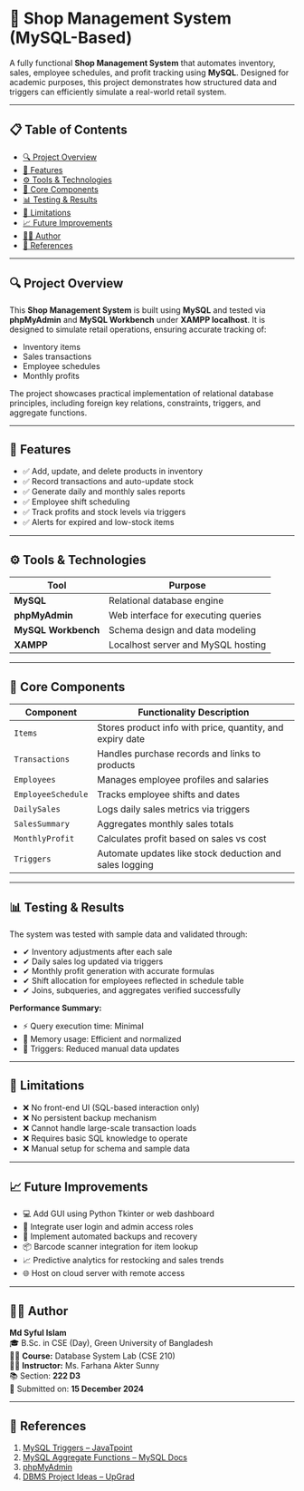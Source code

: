 # 🛒 Shop Management System (MySQL-Based)

A fully functional **Shop Management System** that automates inventory, sales, employee schedules, and profit tracking using **MySQL**. Designed for academic purposes, this project demonstrates how structured data and triggers can efficiently simulate a real-world retail system.

---

## 📋 Table of Contents

- [🔍 Project Overview](#-project-overview)
- [🎯 Features](#-features)
- [⚙️ Tools & Technologies](#️-tools--technologies)
- [🧠 Core Components](#-core-components)
- [📊 Testing & Results](#-testing--results)
- [🧪 Limitations](#-limitations)
- [📈 Future Improvements](#-future-improvements)
- [👨‍💻 Author](#-author)
- [📎 References](#-references)

---

## 🔍 Project Overview

This **Shop Management System** is built using **MySQL** and tested via **phpMyAdmin** and **MySQL Workbench** under **XAMPP localhost**. It is designed to simulate retail operations, ensuring accurate tracking of:

- Inventory items  
- Sales transactions  
- Employee schedules  
- Monthly profits

The project showcases practical implementation of relational database principles, including foreign key relations, constraints, triggers, and aggregate functions.

---

## 🎯 Features

- ✅ Add, update, and delete products in inventory  
- ✅ Record transactions and auto-update stock  
- ✅ Generate daily and monthly sales reports  
- ✅ Employee shift scheduling  
- ✅ Track profits and stock levels via triggers  
- ✅ Alerts for expired and low-stock items  

---

## ⚙️ Tools & Technologies

| Tool               | Purpose                                |
|--------------------|----------------------------------------|
| **MySQL**          | Relational database engine             |
| **phpMyAdmin**     | Web interface for executing queries    |
| **MySQL Workbench**| Schema design and data modeling        |
| **XAMPP**          | Localhost server and MySQL hosting     |

---

## 🧠 Core Components

| Component            | Functionality Description                                   |
|----------------------|-------------------------------------------------------------|
| `Items`              | Stores product info with price, quantity, and expiry date  |
| `Transactions`       | Handles purchase records and links to products             |
| `Employees`          | Manages employee profiles and salaries                     |
| `EmployeeSchedule`   | Tracks employee shifts and dates                           |
| `DailySales`         | Logs daily sales metrics via triggers                      |
| `SalesSummary`       | Aggregates monthly sales totals                            |
| `MonthlyProfit`      | Calculates profit based on sales vs cost                   |
| `Triggers`           | Automate updates like stock deduction and sales logging    |

---

## 📊 Testing & Results

The system was tested with sample data and validated through:

- ✔ Inventory adjustments after each sale  
- ✔ Daily sales log updated via triggers  
- ✔ Monthly profit generation with accurate formulas  
- ✔ Shift allocation for employees reflected in schedule table  
- ✔ Joins, subqueries, and aggregates verified successfully  

**Performance Summary:**  
- ⚡ Query execution time: Minimal  
- 🧠 Memory usage: Efficient and normalized  
- 🔁 Triggers: Reduced manual data updates  

---

## 🧪 Limitations

- ❌ No front-end UI (SQL-based interaction only)  
- ❌ No persistent backup mechanism  
- ❌ Cannot handle large-scale transaction loads  
- ❌ Requires basic SQL knowledge to operate  
- ❌ Manual setup for schema and sample data  

---

## 📈 Future Improvements

- 💻 Add GUI using Python Tkinter or web dashboard  
- 🔐 Integrate user login and admin access roles  
- 💾 Implement automated backups and recovery  
- 📦 Barcode scanner integration for item lookup  
- 📈 Predictive analytics for restocking and sales trends  
- 🌐 Host on cloud server with remote access  

---

## 👨‍💻 Author

**Md Syful Islam**  
🎓 B.Sc. in CSE (Day), Green University of Bangladesh  
🧑‍🏫 **Course:** Database System Lab (CSE 210)  
👩‍🏫 **Instructor:** Ms. Farhana Akter Sunny  
📚 Section: **222 D3**  
📅 Submitted on: **15 December 2024**

---

## 📎 References

1. [MySQL Triggers – JavaTpoint](https://www.javatpoint.com/mysql-trigger)  
2. [MySQL Aggregate Functions – MySQL Docs](https://dev.mysql.com/doc/refman/8.4/en/aggregate-functions.html)  
3. [phpMyAdmin](http://localhost/phpmyadmin/)  
4. [DBMS Project Ideas – UpGrad](https://www.upgrad.com/blog/dbms-project-ideas-for-beginners/)  

